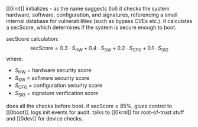 [[0init]] initializes - as the name suggests (lol)
it checks the system hardware, software, configuration, and signatures, referencing a small internal database for vulnerabilities (such as bypass CVEs etc.). it calculates a secScore, which determines if the system is secure enough to boot.

secScore calculation:
$$
\text{secScore} = 0.3 \cdot S_\text{HW} + 0.4 \cdot S_\text{SW} + 0.2 \cdot S_\text{CFG} + 0.1 \cdot S_\text{SIG}
$$
where:
- $S_\text{HW}$ = hardware security score
- $S_\text{SW}$ = software security score
- $S_\text{CFG}$ = configuration security score
- $S_\text{SIG}$ = signature verification score

does all the checks before boot. if secScore $\ge$ 85%, gives control to [[0boot]]. logs init events for audit. talks to [[0krnl]] for root-of-trust stuff and [[0dev]] for device checks.
